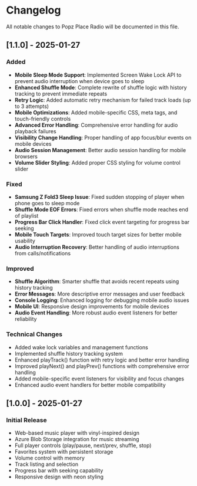 # Changelog

All notable changes to Popz Place Radio will be documented in this file.

## [1.1.0] - 2025-01-27

### Added
- **Mobile Sleep Mode Support**: Implemented Screen Wake Lock API to prevent audio interruption when device goes to sleep
- **Enhanced Shuffle Mode**: Complete rewrite of shuffle logic with history tracking to prevent immediate repeats
- **Retry Logic**: Added automatic retry mechanism for failed track loads (up to 3 attempts)
- **Mobile Optimizations**: Added mobile-specific CSS, meta tags, and touch-friendly controls
- **Advanced Error Handling**: Comprehensive error handling for audio playback failures
- **Visibility Change Handling**: Proper handling of app focus/blur events on mobile devices
- **Audio Session Management**: Better audio session handling for mobile browsers
- **Volume Slider Styling**: Added proper CSS styling for volume control slider

### Fixed
- **Samsung Z Fold3 Sleep Issue**: Fixed sudden stopping of player when phone goes to sleep mode
- **Shuffle Mode EOF Errors**: Fixed errors when shuffle mode reaches end of playlist
- **Progress Bar Click Handler**: Fixed click event targeting for progress bar seeking
- **Mobile Touch Targets**: Improved touch target sizes for better mobile usability
- **Audio Interruption Recovery**: Better handling of audio interruptions from calls/notifications

### Improved
- **Shuffle Algorithm**: Smarter shuffle that avoids recent repeats using history tracking
- **Error Messages**: More descriptive error messages and user feedback
- **Console Logging**: Enhanced logging for debugging mobile audio issues
- **Mobile UI**: Responsive design improvements for mobile devices
- **Audio Event Handling**: More robust audio event listeners for better reliability

### Technical Changes
- Added wake lock variables and management functions
- Implemented shuffle history tracking system
- Enhanced playTrack() function with retry logic and better error handling
- Improved playNext() and playPrev() functions with comprehensive error handling
- Added mobile-specific event listeners for visibility and focus changes
- Enhanced audio event handlers for better mobile compatibility

## [1.0.0] - 2025-01-27

### Initial Release
- Web-based music player with vinyl-inspired design
- Azure Blob Storage integration for music streaming
- Full player controls (play/pause, next/prev, shuffle, stop)
- Favorites system with persistent storage
- Volume control with memory
- Track listing and selection
- Progress bar with seeking capability
- Responsive design with neon styling
